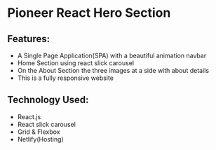 # Pioneer React Hero Section
## Features:
* A Single Page Application(SPA) with a beautiful animation navbar
* Home Section using react slick carousel
* On the About Section the three images at a side with about details
* This is a fully responsive website

## Technology Used: 
* React.js
* React slick carousel
* Grid & Flexbox 
* Netlify(Hosting)

